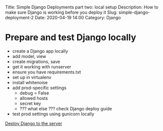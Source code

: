 Title: Simple Django Deployments part two: local setup
Description: How to make sure Django is working before you deploy it
Slug: simple-django-deployment-2
Date: 2020-04-19 14:00
Category: Django

# Prepare and test Django locally

- create a Django app locally
- add model, view
- create migrations, save
- get it working with runserver
- ensure you have requirements.txt
- set up in virtualenv
- install whitenoise
- add prod-specific settings
  - debug = False
  - allowed hosts
  - secret key
  - ??? what else ??? check Django deploy guide
- test prod settings using gunicorn locally

[Deploy Django to the server]({filename}/simple-django-deployment-3.md)
